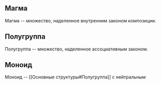 ## Магма
Магма -- множество, наделенное внутренним законом композиции.

## Полугруппа
Полугруппа -- множество, наделенное ассоциативным законом.

## Моноид
Моноид -- [[Основные структуры#Полугруппа]] с нейтральным
